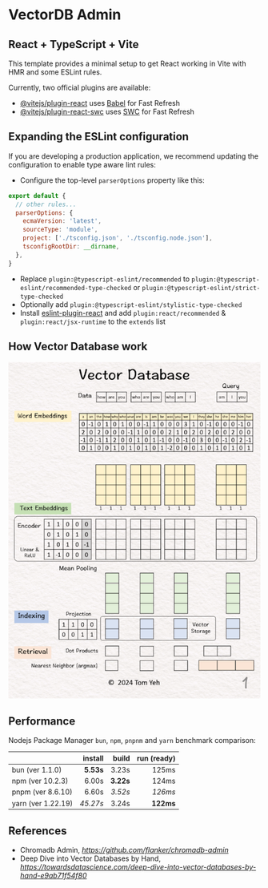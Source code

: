 # VectorDB Admin

## React + TypeScript + Vite

This template provides a minimal setup to get React working in Vite with HMR and some ESLint rules.

Currently, two official plugins are available:

- [@vitejs/plugin-react](https://github.com/vitejs/vite-plugin-react/blob/main/packages/plugin-react/README.md) uses [Babel](https://babeljs.io/) for Fast Refresh
- [@vitejs/plugin-react-swc](https://github.com/vitejs/vite-plugin-react-swc) uses [SWC](https://swc.rs/) for Fast Refresh

## Expanding the ESLint configuration

If you are developing a production application, we recommend updating the configuration to enable type aware lint rules:

- Configure the top-level `parserOptions` property like this:

```js
export default {
  // other rules...
  parserOptions: {
    ecmaVersion: 'latest',
    sourceType: 'module',
    project: ['./tsconfig.json', './tsconfig.node.json'],
    tsconfigRootDir: __dirname,
  },
}
```

- Replace `plugin:@typescript-eslint/recommended` to `plugin:@typescript-eslint/recommended-type-checked` or `plugin:@typescript-eslint/strict-type-checked`
- Optionally add `plugin:@typescript-eslint/stylistic-type-checked`
- Install [eslint-plugin-react](https://github.com/jsx-eslint/eslint-plugin-react) and add `plugin:react/recommended` & `plugin:react/jsx-runtime` to the `extends` list

## How Vector Database work

![Vector Database](Vector%20Database.gif)

## Performance

Nodejs Package Manager `bun`, `npm`, `pnpnm` and `yarn` benchmark comparison:

|                    |  install  |   build   | run (ready) |
| :----------------- | --------: | --------: | ----------: |
| bun (ver 1.1.0)    | **5.53s** |   3.23s   |    125ms    |
| npm (ver 10.2.3)   |   6.00s   | **3.22s** |    124ms    |
| pnpm (ver 8.6.10)  |   6.60s   |  _3.52s_  |   _126ms_   |
| yarn (ver 1.22.19) | _45.27s_  |   3.24s   |  **122ms**  |


## References

- Chromadb Admin, _https://github.com/flanker/chromadb-admin_
- Deep Dive into Vector Databases by Hand, _https://towardsdatascience.com/deep-dive-into-vector-databases-by-hand-e9ab71f54f80_